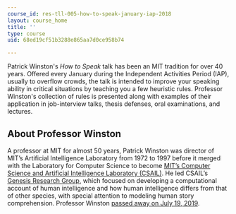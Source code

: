 ```yaml
---
course_id: res-tll-005-how-to-speak-january-iap-2018
layout: course_home
title: ''
type: course
uid: 68ed19cf51b3288e865aa7d0ce958b74

---
```

Patrick Winston's _How to Speak_ talk has been an MIT tradition for over 40 years. Offered every January during the Independent Activities Period (IAP), usually to overflow crowds, the talk is intended to improve your speaking ability in critical situations by teaching you a few heuristic rules. Professor Winston's collection of rules is presented along with examples of their application in job-interview talks, thesis defenses, oral examinations, and lectures.

About Professor Winston
-----------------------

A professor at MIT for almost 50 years, Patrick Winston was director of MIT’s Artificial Intelligence Laboratory from 1972 to 1997 before it merged with the Laboratory for Computer Science to become [MIT’s Computer Science and Artificial Intelligence Laboratory (CSAIL)](https://www.csail.mit.edu/). He led CSAIL’s [Genesis Research Group](https://groups.csail.mit.edu/genesis/), which focused on developing a computational account of human intelligence and how human intelligence differs from that of other species, with special attention to modeling human story comprehension. Professor Winston [passed away on July 19, 2019](http://news.mit.edu/2019/patrick-winston-professor-obituary-0719).
